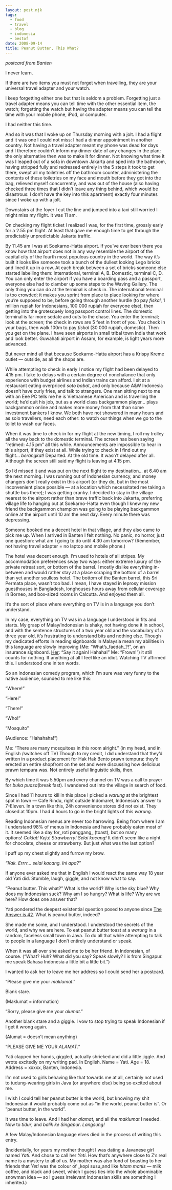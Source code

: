 ```yaml
---
layout: post.njk
tags:
  - food
  - travel
  - blog 
  - indonesia
  - bestof
date: 2008-09-14
title: Peanut Butter, This What?
---
```


_postcard from Banten_

I never learn.

If there are two items you must not forget when travelling, they are your universal travel adapter and your watch.

I keep forgetting either one but that is seldom a problem. Forgetting just a travel adapter means you can tell time with the other essential item, the watch; forgetting the watch but having the adapter means you can tell the time with your mobile phone, iPod, or computer.

I had neither this time.

And so it was that I woke up on Thursday morning with a jolt. I had a flight and it was one I could not miss: I had a dinner appointment in another country. Not having a travel adapter meant my phone was dead for days and I therefore couldn’t inform my dinner date of any changes in the plan; the only alternative then was to make it for dinner. Not knowing what time it was I leaped out of a sofa in downtown Jakarta and sped into the bathroom, having stripped fully and redressed entirely in the 5 steps it took to get there, swept all my toiletries off the bathroom counter, administering the contents of these toiletries on my face and mouth before they got into the bag, relieved myself concurrently, and was out of the house (also having checked three times that I didn’t leave any thing behind, which would be disastrous: I don’t have the key into this apartment) exactly four minutes since I woke up with a jolt.

Downstairs at the foyer I cut the line and jumped into a taxi still worried I might miss my flight. It was 11 am.

On checking my flight ticket I realized I was, for the first time, grossly early for a 2.55 pm flight. At least that gave me enough time to get through the predictably unpredictable Jakarta traffic.

By 11.45 am I was at Soekarno-Hatta airport. If you’ve ever been there you know how that airport does not in any way resemble the airport of the capital city of the fourth most populous country in the world. The way it’s built it looks like someone took a bunch of the dullest looking Lego bricks and lined it up in a row. At each break between a set of bricks someone else started labelling them: International, terminal A, B. Domestic, terminal C, D. You can only enter the airport if you have a boarding pass and a passport, everyone else had to clamber up some steps to the Waving Gallery. The only thing you can do at the terminal is check in. The international terminal is too crowded; it makes you sprint from place to place looking for where you’re supposed to be, before going through another hurdle (to pay _fiskal_, 1 million rupiah for Indonesians, 100 000 rupiah for everyone else), then getting into the grotesquely long passport control lines. The domestic terminal is far more sedate and cuts to the chase. You enter the terminal; look at the screen; the check in rows are 5 feet in front of you. You check in your bags, then walk 100m to pay _fiskal_ (30 000 rupiah, domestic). Then you get on the plane. I have seen airports in small tribal town India that work and look better. Guwahati airport in Assam, for example, is light years more advanced.

But never mind all that because Soekarno-Hatta airport has a Krispy Kreme outlet — outside, as all the shops are.

While attempting to check in early I notice my flight had been delayed to 4.15 pm. I take to delays with a certain degree of nonchalance that only experience with budget airlines and Indian trains can afford. I sit at a restaurant eating overpriced _soto babat_, and only because A&W Indonesia doesn’t have curly fries, and talk to strangers. One man sitting next to me with an Eee PC tells me he is Vietnamese American and is travelling the world; he’d quit his job, but as a world class backgammon player… plays backgammon online and makes more money from that than some investment bankers I know. We both have not showered in many hours and as solo travellers, need each other: to watch our things when we go to the toilet to wash our faces.

When it was time to check in for my flight at the new timing, I roll my trolley all the way back to the domestic terminal. The screen has been saying “retimed: 4.15 pm” all this while. Announcements are impossible to hear in this airport, if they exist at all. While trying to check in I find out my flight… _berangkat_! Departed. At the old time. It wasn’t delayed after all. Although the screen still said my flight is leaving at 4.15 pm.

So I’d missed it and was put on the next flight to my destination… at 6.40 am the next morning. I was running out of Indonesian currency, and money changers don’t really exist in this airport (or they do, but in the most inconvenient place possible — at a location which necessitated me taking a shuttle bus there); I was getting cranky. I decided to stay in the village nearest to the airport rather than brave traffic back into Jakarta, preferring village life to hanging out at Soekarno-Hatta even though I knew my new friend the backgammon champion was going to be playing backgammon online at the airport until 10 am the next day. Every minute there was depressing.

Someone booked me a decent hotel in that village, and they also came to pick me up. When I arrived in Banten I felt nothing. No panic, no horror, just one question: what am I going to do until 4.30 am tomorrow? (Remember, not having travel adapter = no laptop and mobile phone.)

The hotel was decent enough. I’m used to hotels of all stripes. My accommodation preferences sway two ways: either extreme luxury of the private retreat sort, or bottom of the barrel. I mostly dislike everything in-between and would rather stay at a place scraping the bottom of a barrel than yet another soulless hotel. The bottom of the Banten barrel, this Sri Permata place, wasn’t too bad. I mean, I have stayed in leprosy mission guesthouses in Bangladesh, longhouses hours away from cellular coverage in Borneo, and box-sized rooms in Calcutta. And enjoyed them all.

It’s the sort of place where everything on TV is in a language you don’t understand.

In my case, everything on TV was in a language I understood in fits and starts. My grasp of Malay/Indonesian is shaky, not having done it in school, and with the sentence structures of a two year old and the vocabulary of a three year old, it’s frustrating to understand bits and nothing else. Though my dedicated efforts in reading signboards in Malaysia mean my abilities in this language are slowly improving (Me: “What’s_faedah_?!”, on an insurance signboard. [Her](http://lazylola.wordpress.com/): “Say it again! Hahaha!” Me: “Frown!”) it still counts for nothing. If anything at all I feel like an idiot. Watching TV affirmed this. I understood one in ten words.

So an Indonesian comedy program, which I’m sure was very funny to the native audience, sounded to me like this:

“Where!”

“Here!”

“There!”

“Who!”

“Mosquito”

(Audience: “Hahahaha!”)

Me: “There are many mosquitoes in this room alright.” (in my head, and in English /switches off TV) Though to my credit, I did understand that they’d written in a product placement for Hak Hak Bento prawn tempura: they’d erected an entire shopfront on the set and were discussing how delicious prawn tempura was. Not entirely useful linguistic skills, then.

By which time it was 5.50pm and every channel on TV was a call to prayer for _buka puasa_(break fast). I wandered out into the village in search of food.

Since I had 11 hours to kill in this place I picked a _warung_ at the brightest spot in town — Cafe Rindu, right outside Indomaret, Indonesia’s answer to 7-Eleven. In a town like this, 24h convenience stores did not exist. They closed at 10pm. I had 4 hours to go in the bright lights of this _warung_.

Reading Indonesian menus are never too harrowing. Being from where I am I understand 98% of menus in Indonesia and have probably eaten most of it. It seemed like a day for_roti panggang_ (toast), but so many options! _Coklat! Keju! Strawberry! Selai kacang!_ It didn’t seem like a night for chocolate, cheese or strawberry. But just what was the last option?

I puff up my chest slightly and furrow my brow.

_“Kak. Errrr… selai kacang. Ini apa?”_

If anyone ever asked me that in English I would react the same way 18 year old Yati did. Stumble, laugh, giggle, and not know what to say.

“Peanut butter. This what?” What is the world? Why is the sky blue? Why does my Indonesian suck? Why am I so hungry? What is life? Why are we here? How does one answer that?

Yati pondered the deepest existential question posed to anyone since [The Answer is 42](http://en.wikipedia.org/wiki/Answer_to_Life,_the_Universe,_and_Everything). What is peanut butter, indeed?

She made me some, and I understood. I understood the secrets of the world, and why we are here. To eat peanut butter toast at a _warung_ in a random, faceless small town in Java. To do all that while attempting to talk to people in a language I don’t entirely understand or speak.

When it was all over she asked me to be her friend. In Indonesian, of course. (“What? Huh? What did you say? Speak slowly? I is from Singapur. me speak Bahasa Indonesia a little bit a little bit.”)

I wanted to ask her to leave me her address so I could send her a postcard.

“Please give me your _maklumat_.”

Blank stare.

(Maklumat = information)

“Sorry, please give me your _alumat_.”

Another blank stare and a giggle. I vow to stop trying to speak Indonesian if I get it wrong again.

(Alumat = doesn’t mean anything)

“PLEASE GIVE ME YOUR _ALAMAT_.”

Yati clapped her hands, giggled, actually shrieked and did a little jiggle. And wrote excitedly on my writing pad. In English. Name = Yati. Age = 18. Address = xxxxx, Banten, Indonesia.

I’m not used to girls behaving like that towards me at all, certainly not used to tudung-wearing girls in Java (or anywhere else) being so excited about me.

I wish I could tell her peanut butter is the world, but knowing my shit Indonesian it would probably come out as “in the world, peanut butter is”. Or “peanut butter, in the world”.

It was time to leave. And I had her _alamat_, and all the _maklumat_ I needed. Now to _tidur_, and _balik ke Singapur_. _Langsung!_

A few Malay/Indonesian language elves died in the process of writing this entry.

(Incidentally, for years my mother thought I was dating a Javanese girl named _Yati_. And chose to call her _Yeti_. How that’s anywhere close to Z’s real name is a mystery to all of us. My mother was also fond of boasting to her friends that _Yeti_ was the colour of _kopi susu_and like _hitam manis_ — milk coffee, and black and sweet, which I guess ties into the whole abominable snowman idea — so I guess irrelevant Indonesian skills are something I inherited.)
